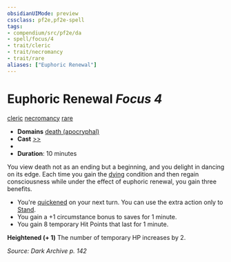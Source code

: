 ```yaml
---
obsidianUIMode: preview
cssclass: pf2e,pf2e-spell
tags:
- compendium/src/pf2e/da
- spell/focus/4
- trait/cleric
- trait/necromancy
- trait/rare
aliases: ["Euphoric Renewal"]
---
```

# Euphoric Renewal *Focus 4*   
[cleric](Reference/Rules/Traits/cleric.md "Cleric Class Trait")  [necromancy](necromancy.md "Necromancy School Trait")  [rare](rare.md "Rare Rarity Trait")  

- **Domains** [death (apocryphal)](Reference/Compendium/Setting/domains.md#Death)
- **Cast** [>>](chapter-9-playing-the-game.md#Actions "Two-Action") 
- 
- **Duration**: 10 minutes

You view death not as an ending but a beginning, and you delight in dancing on its edge. Each time you gain the [dying](conditions.md#Dying) condition and then regain consciousness while under the effect of euphoric renewal, you gain three benefits.

- You're [quickened](conditions.md#Quickened) on your next turn. You can use the extra action only to [Stand](stand.md).
- You gain a +1 circumstance bonus to saves for 1 minute.
- You gain 8 temporary Hit Points that last for 1 minute.

**Heightened (+ 1)** The number of temporary HP increases by 2.

*Source: Dark Archive p. 142*